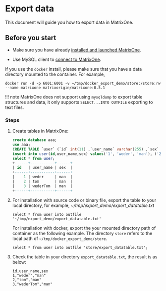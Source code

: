 # Export data

This document will guide you how to export data in MatrixOne.

## Before you start

- Make sure you have already [installed and launched MatrixOne](https://docs.matrixorigin.io/0.5.1/MatrixOne/Get-Started/install-standalone-matrixone/).

- Use MySQL client to [connect to MatrixOne](https://docs.matrixorigin.io/0.5.1/MatrixOne/Get-Started/connect-to-matrixone-server/). 

If you use the `docker` install, please make sure that you have a data directory mounted to the container. For example,

```
docker run -d -p 6001:6001 -v ~/tmp/docker_export_demo/store:/store:rw --name matrixone matrixorigin/matrixone:0.5.1
```

!!! note
    MatrixOne does not support using `mysqldump` to export table structures and data, it only supports `SELECT...INTO OUTFILE`  exporting to text files.

### Steps

1. Create tables in MatrixOne:

    ```sql
    create database aaa;
    use aaa;
    CREATE TABLE `user` (`id` int(11) ,`user_name` varchar(255) ,`sex` varchar(255));
    insert into user(id,user_name,sex) values('1', 'weder', 'man'), ('2', 'tom', 'man'), ('3', 'wederTom', 'man');
    select * from user;
    +------+-----------+------+
    | id   | user_name | sex  |
    +------+-----------+------+
    |    1 | weder     | man  |
    |    2 | tom       | man  |
    |    3 | wederTom  | man  |
    +------+-----------+------+
    ```

2. For installation with source code or binary file, export the table to your local directory, for example, *~/tmp/export_demo/export_datatable.txt*

    ```
    select * from user into outfile '~/tmp/export_demo/export_datatable.txt'
    ```

    For installation with docker, export the your mounted directory path of container as the following example. The directory `store` refers to the local path of `~/tmp/docker_export_demo/store`. 

    ```
    select * from user into outfile 'store/export_datatable.txt';
    ```

3. Check the table in your directory `export_datatable.txt`, the result is as below:

    ```
    id,user_name,sex
    1,"weder","man"
    2,"tom","man"
    3,"wederTom","man"
    ```
